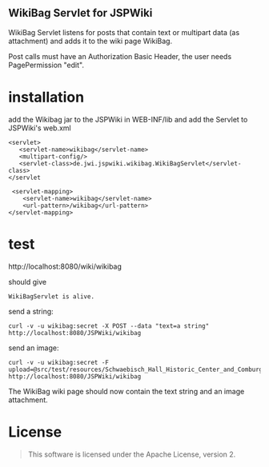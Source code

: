 ## WikiBag Servlet for JSPWiki

WikiBag Servlet listens for posts that contain text or multipart data (as attachment) and adds it to the wiki page WikiBag. 

Post calls must have an Authorization Basic Header, the user needs PagePermission "edit".

# installation

add the Wikibag jar to the JSPWiki in WEB-INF/lib and add the Servlet to JSPWiki's web.xml

    <servlet>
       <servlet-name>wikibag</servlet-name>
	   <multipart-config/>		
       <servlet-class>de.jwi.jspwiki.wikibag.WikiBagServlet</servlet-class>
    </servlet
    
     <servlet-mapping>
        <servlet-name>wikibag</servlet-name>
		<url-pattern>/wikibag</url-pattern>
    </servlet-mapping>
	
# test

http://localhost:8080/wiki/wikibag

should give

    WikiBagServlet is alive.

send a string:

    curl -v -u wikibag:secret -X POST --data "text=a string" http://localhost:8080/JSPWiki/wikibag

send an image:

    curl -v -u wikibag:secret -F upload=@src/test/resources/Schwaebisch_Hall_Historic_Center_and_Comburg.jpg http://localhost:8080/JSPWiki/wikibag 

The WikiBag wiki page should now contain the text string and an image attachment.


# License

> This software is licensed under the Apache License, version 2.
 
	